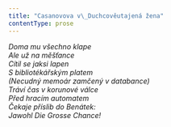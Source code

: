 ```yaml
---
title: "Casanovova v\_Duchcověutajená žena"
contentType: prose
---
```


<section>

_Doma mu všechno klape  
Ale už na měšťance  
Cítil se jaksi lapen  
S bibliotékářským platem  
(Necudný memoár zamčený v databance)  
Tráví čas v korunové válce  
Před hracím automatem  
Čekaje příslib do Benátek:  
Jawohl Die Grosse Chance!_

</section>
